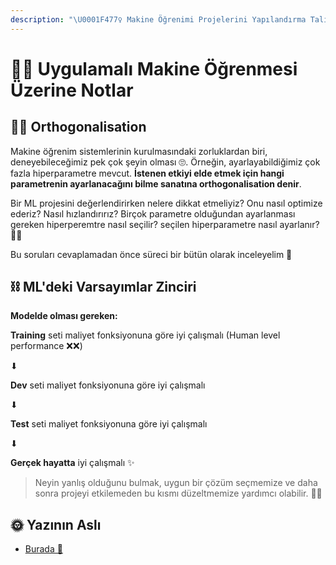 ```yaml
---
description: "\U0001F477‍♀️ Makine Öğrenimi Projelerini Yapılandırma Talimatları"
---
```


# 🤸‍♀️ Uygulamalı Makine Öğrenmesi Üzerine Notlar

## 👩‍🎓 Orthogonalisation

Makine öğrenim sistemlerinin kurulmasındaki zorluklardan biri, deneyebileceğimiz pek çok şeyin olması 🙄. Örneğin, ayarlayabildiğimiz çok fazla hiperparametre mevcut. **İstenen etkiyi elde etmek için hangi parametrenin ayarlanacağını bilme sanatına orthogonalisation denir**.

Bir ML projesini değerlendirirken nelere dikkat etmeliyiz? Onu nasıl optimize ederiz? Nasıl hızlandırırız? Birçok parametre olduğundan ayarlanması gereken hiperperemtre nasıl seçilir? seçilen hiperparametre nasıl ayarlanır? 🤔🤕

Bu soruları cevaplamadan önce süreci bir bütün olarak inceleyelim 🧐

## ⛓ ML'deki Varsayımlar Zinciri

**Modelde olması gereken:**

**Training** seti maliyet fonksiyonuna göre iyi çalışmalı \(Human level performance ❌❌\)

⬇

**Dev** seti maliyet fonksiyonuna göre iyi çalışmalı

⬇

**Test** seti maliyet fonksiyonuna göre iyi çalışmalı

⬇

**Gerçek hayatta** iyi çalışmalı ✨

> Neyin yanlış olduğunu bulmak, uygun bir çözüm seçmemize ve daha sonra projeyi etkilemeden bu kısmı düzeltmemize yardımcı olabilir. 👩‍🔧

## 🌞 Yazının Aslı

* [Burada 🐾](https://dl.asmaamir.com/7-appliedml)

